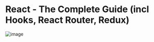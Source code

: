# React - The Complete Guide (incl Hooks, React Router, Redux)
![image](https://user-images.githubusercontent.com/109369193/187853039-d88ab2f9-b02d-4906-9e3f-b95221666775.png)
